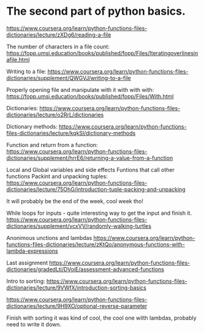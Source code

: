 # The second part of python basics.
[dynamic typing in python]: https://stackoverflow.com/questions/11328920/is-python-strongly-typed

https://www.coursera.org/learn/python-functions-files-dictionaries/lecture/zXDg6/reading-a-file

The number of characters in a file count: 
https://fopp.umsi.education/books/published/fopp/Files/Iteratingoverlinesinafile.html

Writing to a file:
https://www.coursera.org/learn/python-functions-files-dictionaries/supplement/QWGVJ/writing-to-a-file

Properly opening file and manipulate with it with with with:
https://fopp.umsi.education/books/published/fopp/Files/With.html

Dictionaries:
https://www.coursera.org/learn/python-functions-files-dictionaries/lecture/o2RrL/dictionaries

Dictionary methods:
https://www.coursera.org/learn/python-functions-files-dictionaries/lecture/kqkSl/dictionary-methods

Function and return from a function:
https://www.coursera.org/learn/python-functions-files-dictionaries/supplement/hrrE6/returning-a-value-from-a-function

Local and Global variables and side effects
Funtions that call other functions 
Packint and unpacking tuples:
https://www.coursera.org/learn/python-functions-files-dictionaries/lecture/75OhG/introduction-tuple-packing-and-unpacking

It will probably be the end of the week, cool week tho!

While loops for inputs - quite interesting way to get the input and finish it.
https://www.coursera.org/learn/python-functions-files-dictionaries/supplement/vcxVV/randomly-walking-turtles

Anonimous unctions and lambdas
https://www.coursera.org/learn/python-functions-files-dictionaries/lecture/zKtQo/anonymous-functions-with-lambda-expressions

Last assignment https://www.coursera.org/learn/python-functions-files-dictionaries/gradedLti/DVoiE/assessment-advanced-functions

Intro to sorting:
https://www.coursera.org/learn/python-functions-files-dictionaries/lecture/9VWfX/introduction-sorting-basics

https://www.coursera.org/learn/python-functions-files-dictionaries/lecture/9H9XO/optional-reverse-parameter

Finish with sorting it was kind of cool, the cool one wilth lambdas, probably need to write it down.

